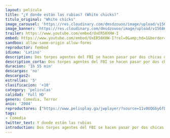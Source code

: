 ```yaml
---
layout: pelicula
title: "¿Y donde están las rubias? (White chicks)"
titulo_original: "White chicks"
image_carousel: 'https://res.cloudinary.com/dmsdzouoo/image/upload/v1568600251/dondeestan-min_sqwgby.jpg'
image_banner: 'https://res.cloudinary.com/dmsdzouoo/image/upload/v1568600251/rubias_ytb_0-min_bkkqw2.jpg'
trailer: https://www.youtube.com/embed/UxER50XHW-I
embed: https://www.youtube.com/embed/UxER50XHW-I?rel=0&amp;hd=1&border=0&wmode=opaque&enablejsapi=1&modestbranding=1&controls=1&showinfo=1
sandbox: allow-same-origin allow-forms
reproductor: fembed
idioma: 'Latino'
description: Dos torpes agentes del FBI se hacen pasar por dos chicas de la alta sociedad para investigar una serie de secuestros. No obstante, mientras preparan su plan, descubren que irrumpir en la clase privilegiada es mucho más duro de lo que creían.
description_corta: Dos torpes agentes del FBI se hacen pasar por dos chicas de la alta sociedad para investigar una serie de secuestros. No obstante, mientras preparan su plan, descubren que irrumpir en la clase privilegiada es mucho más duro de lo que creían.
duracion: '1h 55 min'
descargas: 'no'
descargas2:
estrellas: '5'
clasificacion: '+10'
category: 'peliculas'
calidad: 'Full HD'
genero: Comedia, Terror
anio: '2004'
reproductores: ["https://www.pelisplay.ga/jwplayer/?source=11v0UQGby6fDqEKDKQNMpBxu_-XCrzJp__Q&id=445&type=gdrive"]
tags:
- Comedia
twitter_text: Y donde están las rubias
introduction: Dos torpes agentes del FBI se hacen pasar por dos chicas de la alta sociedad para investigar una serie de secuestros. No obstante, mientras preparan su plan, descubren que irrumpir en la clase privilegiada es mucho más duro de lo que creían.
---
```



 







